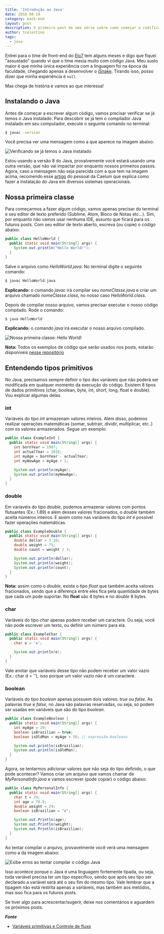 ```yaml
---
title: 'Introdução ao Java'
date: 2016-08-19
category: back-end
layout: post
description: O primeiro post de uma série sobre como começar a codificar algo em Java. Nesse primeiro post você vai entender como que funciona a execução do Java no computador, além de entender sobre tipos primitivos.
author: tcelestino
tags:
  - java
---
```


Entrei para o time de front-end do [Elo7](http://elo7.com.br) tem alguns meses e digo que fiquei "assustado" quando vi que o time mexia muito com código Java. Meu susto maior é que minha única experiência com a linguagem foi na época da faculdade, chegando apenas a desenvolver o [iSnake](https://github.com/tcelestino/iSnake). Tirando isso, posso dizer que minha experiência é `null`.

Mas chega de história e vamos ao que interessa!

## Instalando o Java

Antes de começar a escrever algum código, vamos precisar verificar se já temos o Java instalado. Para descobrir se já tem o compilador Java instalado em seu computador, execute o seguinte comando no terminal:

```bash
$ javac -version
```

Você precisa ver uma mensagem como a que aparece na imagem abaixo:

![Verificando se já temos o Java instalado](../images/introducao-ao-java-1.png)

Estou usando a versão 8 do Java, provalvemente você estará usando uma outra versão, que não vai impactar por enquanto nossos primeiros passos. Agora, caso a mensagem não seja parecida com a que tem na imagem acima, recomendo esse [artigo](https://goo.gl/XfZCiB) do pessoal da Caelum que explica como fazer a instalação do Java em diversos sistemas operacionais.

## Nossa primeira classe

Para começarmos a fazer algum código, vamos apenas precisar do terminal e seu editor de texto preferido (Sublime, Atom, Bloco de Notas etc...). Sim, por enquanto não vamos usar nenhuma IDE, assunto que ficará para os futuros posts. Com seu editor de texto aberto, escreva (ou copie) o código abaixo:

```Java
public class HelloWorld {
  public static void main(String[] args) {
    System.out.println("Hello World!");
  }
}
```

Salve o arquivo como *HelloWorld.java*. No terminal digite o seguinte comando:

```bash
$ javac HelloWorld.java
```

**Explicando:** o comando *javac* irá compilar seu *nomeClasse.java* e criar um arquivo chamado *nomeClasse.class*, no nosso caso *HelloWorld.class*.

Depois de compilar nosso arquivo, vamos precisar executar o nosso código compilado. Rode o comando:

```bash
$ java HelloWorld
```

**Explicando:** o comando *java* irá executar o nosso arquivo compilado.

![Nossa primeira classe: Hello World!](../images/introducao-ao-java-2.png)

**Nota:** Todos os exemplos de código que serão usados nos posts, estarão disponíveis [nesse repositório](http://github.com/tcelestino/intro-java)

## Entendendo tipos primitivos

No Java, precisamos sempre definir o tipo das variáveis que não poderá ser modificada em qualquer momento da execução do código. Existem 8 tipos de dados primitivos (char, boolean, byte, int, short, long, float e double). Vou explicar algumas delas.

### int

Variáveis do tipo *int* armazenam valores inteiros. Além disso, podemos realizar operações matemáticas (somar, subtrair, dividir, multiplicar, etc..) com os valores armazenados. Segue um exemplo:

```java
public class ExampleInt {
  public static void main(String[] args) {
    int bornYear = 1987;
    int actualYear = 2016;
    int myAge = bornYear - actualYear;
    int myNewAge = myAge + 1;

    System.out.println(myAge);
    System.out.println(myNewAge);
  }
}
```

### double

Em variavéis do tipo *double*, podemos armazenar valores com pontos flutuantes (Ex.: 1.89) e além desses valores fracionados, o *double* também aceita números inteiros. E assim como nas variáveis do tipo *int* é possível fazer operações matemáticas.

```java
public class ExampleDouble {
  public static void main(String[] args) {
    double dollar = 3.20;
    double weight = 75;
    double count = weight / 3;

    System.out.println(dollar);
    System.out.println(weight);
    System.out.println(count);
  }
}
```

**Nota:** assim como o *double*, existe o tipo *float* que também aceita valores fracionados, sendo que a diferença entre eles fica pela quantidade de bytes que cada um pode suportar. No **float** são 4 bytes e no *double* 8 bytes.

### char

Variáveis do tipo *char* apenas podem receber um caractere. Ou seja, você não pode escrever um texto, ou definir um número para ela.

```java
public class ExampleChar {
  public static void main(String[] args) {
    char e = 'e';

    System.out.println(e);
  }
}
```

Vale anotar que variáveis desse tipo não podem receber um valor vazio (Ex.: char d = ''), isso porque um valor vazio não é um caractere.

### boolean

Variáveis do tipo *boolean* apenas possuem dois valores: *true* ou *false*. As palavras *true* e *false*, no Java são palavras reservadas, ou seja, só podem ser usadas em variáveis que são do tipo *boolean*.

```java
public class ExampleBoolean {
  public static void main(String[] args) {
    int myAge = 29;
    boolean isBrazilian = true;
    boolean isOldMan = myAge > 50; // expressão booleana

    System.out.println(isBrazilian);
    System.out.println(isOldMan);
  }
}
```

Agora, se tentarmos adicionar valores que não seja do tipo definido, o que pode acontecer? Vamos criar um arquivo que vamos chamar de *MyPersonalInfo.java* e vamos escrever (pode copiar) o código abaixo:

```Java
public class MyPersonalInfo {
  public static void main(String[] args) {
    char t = 29;
    int age = 78.9;
    double weight = 29;
    boolean isBrazilian = "e";

    System.out.Println(age);
    System.out.Println(weight);
    System.out.Println(isBrazilian);
  }
}
```

Ao tentar compilar o arquivo, provavelmente você verá uma mensagem como a da imagem abaixo:

![Exibe erros ao tentar compilar o código Java](../images/introducao-ao-java-3.png)

Isso acontece porque o Java é uma linguagem fortemente tipada, ou seja, toda variável precisa ter um tipo especifico, sendo que após seu tipo ser declarado a variável será até o seu fim do mesmo tipo. Vale lembrar que a tipagem não está restrita apenas a variáveis, mas também aos metódos, mas isso fica para os futuros posts.

Se tiver algo para acrescentar/sugerir, deixe nos comentários e aguardem os próximos posts.

***Fonte***

- [Variáveis primitivas e Controle de fluxo](https://www.caelum.com.br/apostila-java-orientacao-objetos/variaveis-primitivas-e-controle-de-fluxo/)
